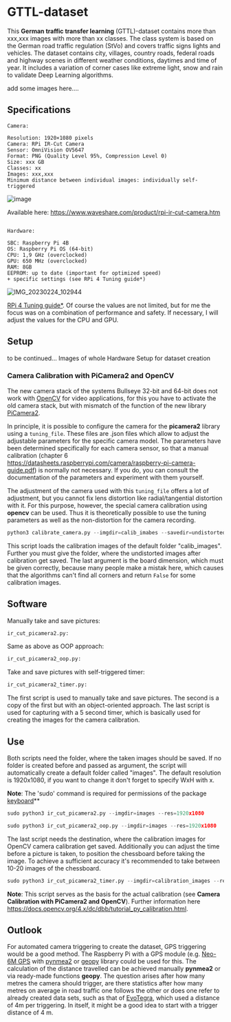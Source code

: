 # GTTL-dataset
This **German traffic transfer learning** (GTTL)-dataset contains more than xxx,xxx images with more than xx classes. The class system is based on the German road traffic regulation (StVo) and covers traffic signs lights and vehicles. The dataset contains city, villages, country roads, federal roads and highway scenes in different weather conditions, daytimes and time of year. It includes a variation of corner cases like extreme light, snow and rain to validate Deep Learning algorithms.

add some images here....



## Specifications
```
Camera:

Resolution: 1920×1080 pixels
Camera: RPi IR-Cut Camera
Sensor: OmniVision OV5647 
Format: PNG (Quality Level 95%, Compression Level 0)
Size: xxx GB
Classes: xx
Images: xxx,xxx
Minimum distance between individual images: individually self-triggered
```
![image](https://user-images.githubusercontent.com/62354721/221123624-c9bb0426-997a-4e2e-94f0-ba764db2f04c.png)

Available here: https://www.waveshare.com/product/rpi-ir-cut-camera.htm
```

Hardware:

SBC: Raspberry Pi 4B
OS: Raspberry Pi OS (64-bit)
CPU: 1,9 GHz (overclocked)
GPU: 650 MHz (overclocked)
RAM: 8GB
EEPROM: up to date (important for optimized speed)
+ specific settings (see RPi 4 Tuning guide*) 
```
![IMG_20230224_102944](https://user-images.githubusercontent.com/62354721/221149841-7bf500a8-adde-477b-adfa-16f22ecd0809.jpg)

 [RPi 4 Tuning guide*](https://github.com/Petros626/GTTL-dataset/blob/main/RPi%204%20Tuning%20Guide.pdf). Of course the values are not limited, but for me the focus was on a combination of performance and safety. If necessary, I will adjust the values for the CPU and GPU.



## Setup
to be continued... Images of whole Hardware Setup for dataset creation

### Camera Calibration with PiCamera2 and OpenCV
The new camera stack of the systems Bullseye 32-bit and 64-bit does not work with [OpenCV](https://github.com/opencv/opencv) for video applications, for this you have to activate the old camera stack, but with mismatch of the function of the new library [PiCamera2](https://github.com/raspberrypi/picamera2). 

In principle, it is possible to configure the camera for the **picamera2** library using a `tuning_file`. These files are .json files which allow to adjust the adjustable parameters for the specific camera model. The parameters have been determined specifically for each camera sensor, so that a manual calibration (chapter 6 https://datasheets.raspberrypi.com/camera/raspberry-pi-camera-guide.pdf) is normally not necessary. 
If you do, you can consult the documentation of the parameters and experiment with them yourself.

The adjustment of the camera used with this `tuning_file` offers a lot of adjustment, but you cannot fix lens distortion like radial/tangential distortion with it. For this purpose, however, the special camera calibration using **opencv** can be used. Thus it is theoretically possible to use the tuning parameters as well as the non-distortion for the camera recording.

```python
python3 calibrate_camera.py --imgdir=calib_imabes --savedir=undistorted_images --board=9x6
```
This script loads the calibration images of the default folder "calib_images". Further you must give the folder, where the undistorted images after calibration get saved. The last argument is the board dimension, which must be given correctly, because many people make a mistak here, which causes that the algorithms can't find all corners and return `False` for some calibration images. 



## Software
Manually take and save pictures:
```python
ir_cut_picamera2.py: 
```

Same as above as OOP approach:
```python
ir_cut_picamera2_oop.py:
```

Take and save pictures with self-triggered timer:
```python
ir_cut_picamera2_timer.py: 
```

The first script is used to manually take and save pictures. The second is a copy of the first but with an object-oriented approach. The last script is used for capturing with a 5 second timer, which is basically used for creating the images for the camera calibration.


## Use
Both scripts need the folder, where the taken images should be saved. If no folder is created before and passed as argument, the script will automatically create a default folder called "images". The default resolution is 1920x1080, if you want to change it don't forget to specify WxH with x.

**Note**: The 'sudo' command is required for permissions of the package [keyboard](https://github.com/boppreh/keyboard)**

```python 
sudo python3 ir_cut_picamera2.py --imgdir=images --res=1920x1080
```

```python
sudo python3 ir_cut_picamera2_oop.py --imgdir=images --res=1920x1080
```

The last script needs the destination, where the calibration images for OpenCV camera calibration get saved. Additionally you can adjust the time before a picture is taken, to position the chessboard before taking the image. To achieve a sufficient accuracy it's recommended to take between 10-20 images of the chessboard.

```python
sudo python3 ir_cut_picamera2_timer.py --imgdir=calibration_images --res=1920x1080 --time=5
```

__Note__: This script serves as the basis for the actual calibration (see **Camera Calibration with PiCamera2 and OpenCV**). Further information here https://docs.opencv.org/4.x/dc/dbb/tutorial_py_calibration.html.



## Outlook
For automated camera triggering to create the dataset, GPS triggering would be a good method. The Raspberry Pi with a GPS module (e.g. [Neo-6M GPS](https://www.berrybase.de/fr/u-blox-neo-6m-gps-ttl-empfaenger-inkl.-antenne) with [pynmea2](https://github.com/Knio/pynmea2) or [geopy](https://github.com/geopy/geopy) library could be used for this. The calculation of the distance travelled can be achieved manually **pynmea2** or via ready-made functions **geopy**. 
The question arises after how many metres the camera should trigger, are there statistics after how many metres on average in road traffic one follows the other or does one refer to already created data sets, such as that of [EvoTegra](https://www.evotegra.de/datasets), which used a distance of 4m per triggering. In itself, it might be a good idea to start with a trigger distance of 4 m.
